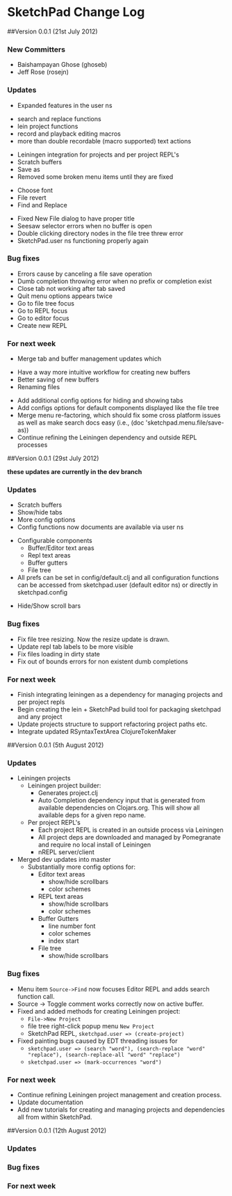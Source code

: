 # SketchPad Change Log

##Version 0.0.1 (21st July 2012)

### New Committers
* Baishampayan Ghose (ghoseb)
* Jeff Rose (rosejn)

### Updates
* Expanded features in the user ns
- search and replace functions
- lein project functions
- record and playback editing macros
- more than double recordable (macro supported) text actions
* Leiningen integration for projects and per project REPL's
* Scratch buffers
* Save as
* Removed some broken menu items until they are fixed
- Choose font
- File revert
- Find and Replace
* Fixed New File dialog to have proper title
* Seesaw selector errors when no buffer is open
* Double clicking directory nodes in the file tree threw error
* SketchPad.user ns functioning properly again

### Bug fixes
* Errors cause by canceling a file save operation
* Dumb completion throwing error when no prefix or completion exist
* Close tab not working after tab saved
* Quit menu options appears twice
* Go to file tree focus
* Go to REPL focus
* Go to editor focus
* Create new REPL

### For next week
* Merge tab and buffer management updates which
- Have a way more intuitive workflow for creating new buffers
- Better saving of new buffers
- Renaming files
* Add additional config options for hiding and showing tabs
* Add configs options for default components displayed like the file tree
* Merge menu re-factoring, which should fix some cross platform issues as well as make search docs easy (i.e., (doc 'sketchpad.menu.file/save-as))
* Continue refining the Leiningen dependency and outside REPL processes


##Version 0.0.1 (29st July 2012)

**these updates are currently in the dev branch**

### Updates
* Scratch buffers
* Show/hide tabs
* More config options 
* Config functions now documents are available via user ns
- Configurable components
	+ Buffer/Editor text areas
	+ Repl text areas
	+ Buffer gutters
	+ File tree
- All prefs can be set in config/default.clj and all configuration functions can be accessed from sketchpad.user (default editor ns) or directly in sketchpad.config
* Hide/Show scroll bars


### Bug fixes
* Fix file tree resizing. Now the resize update is drawn.
* Update repl tab labels to be more visible
* Fix files loading in dirty state
* Fix out of bounds errors for non existent dumb completions

### For next week
* Finish integrating leiningen as a dependency for managing projects and per project repls
* Begin creating the lein + SketchPad build tool for packaging sketchpad and any project
* Update projects structure to support refactoring project paths etc.
* Integrate updated RSyntaxTextArea ClojureTokenMaker


##Version 0.0.1 (5th August 2012)

### Updates
* Leiningen projects
	- Leiningen project builder:
		+ Generates project.clj
		+ Auto Completion dependency input that is generated from available dependencies on Clojars.org. This will show all available deps for a given repo name.
	- Per project REPL's
		+ Each project REPL is created in an outside process via Leiningen
		+ All project deps are downloaded and managed by Pomegranate and require no local install of Leiningen
		+ nREPL server/client
* Merged dev updates into master
	- Substantially more config options for:
		+ Editor text areas
			- show/hide scrollbars
			- color schemes
		+ REPL text areas
			- show/hide scrollbars
			- color schemes
		+ Buffer Gutters
			- line number font
			- color schemes
			- index start
		+ File tree
			- show/hide scrollbars

### Bug fixes
* Menu item `Source->Find` now focuses Editor REPL and adds search function call.
* Source -> Toggle comment works correctly now on active buffer.
* Fixed and added methods for creating Leiningen project:
	- `File->New Project`
	- file tree right-click popup menu  `New Project`
	- SketchPad REPL, `sketchpad.user => (create-project)`
* Fixed painting bugs caused by EDT threading issues for
	- `sketchpad.user => (search "word"), (search-replace "word" "replace"), (search-replace-all "word" "replace")`
	- `sketchpad.user => (mark-occurrences "word")`

### For next week
* Continue refining Leiningen project management and creation process.
* Update documentation
* Add new tutorials for creating and managing projects and dependencies all from within SketchPad.


##Version 0.0.1 (12th August 2012)

### Updates

### Bug fixes

### For next week
